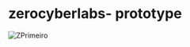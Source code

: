 
# zerocyberlabs- prototype


![ZPrimeiro](https://github.com/user-attachments/assets/cf8f52a9-44c7-42af-a308-4cc10ade5349)
